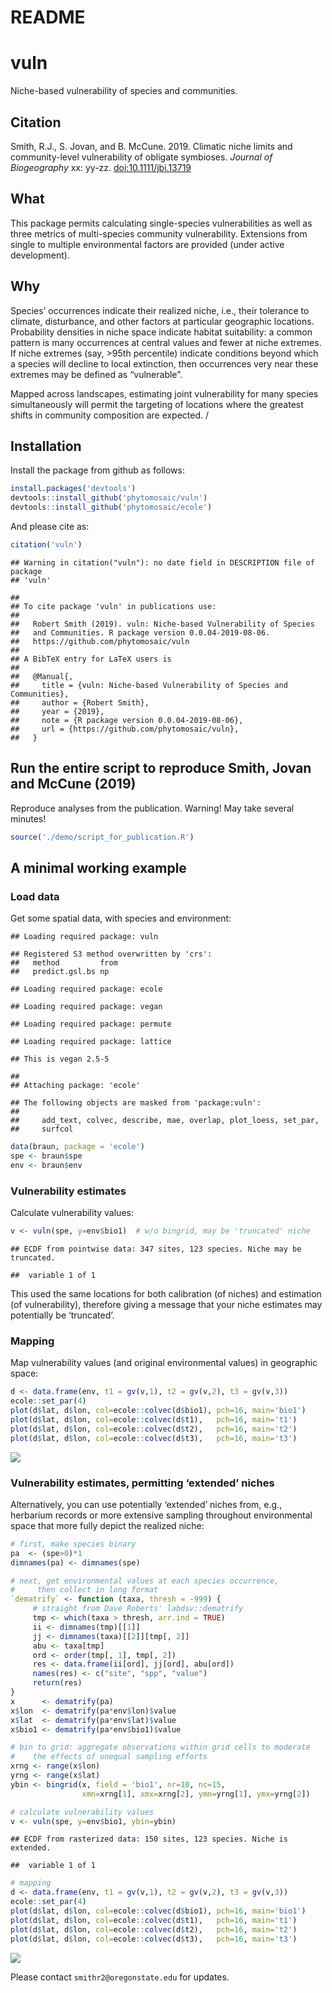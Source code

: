 README
================

# vuln

Niche-based vulnerability of species and communities.

## Citation

Smith, R.J., S. Jovan, and B. McCune. 2019. Climatic niche limits and
community-level vulnerability of obligate symbioses. *Journal of
Biogeography* xx: yy-zz.
[doi:10.1111/jbi.13719](https://doi.org/10.1111/jbi.13719)

## What

This package permits calculating single-species vulnerabilities as well
as three metrics of multi-species community vulnerability. Extensions
from single to multiple environmental factors are provided (under active
development).

## Why

Species’ occurrences indicate their realized niche, i.e., their
tolerance to climate, disturbance, and other factors at particular
geographic locations. Probability densities in niche space indicate
habitat suitability: a common pattern is many occurrences at central
values and fewer at niche extremes. If niche extremes (say, \>95th
percentile) indicate conditions beyond which a species will decline to
local extinction, then occurrences very near these extremes may be
defined as “vulnerable”.

Mapped across landscapes, estimating joint vulnerability for many
species simultaneously will permit the targeting of locations where the
greatest shifts in community composition are expected. /

## Installation

Install the package from github as follows:

``` r
install.packages('devtools')
devtools::install_github('phytomosaic/vuln')
devtools::install_github('phytomosaic/ecole')
```

And please cite
    as:

``` r
citation('vuln')
```

    ## Warning in citation("vuln"): no date field in DESCRIPTION file of package
    ## 'vuln'

    ## 
    ## To cite package 'vuln' in publications use:
    ## 
    ##   Robert Smith (2019). vuln: Niche-based Vulnerability of Species
    ##   and Communities. R package version 0.0.04-2019-08-06.
    ##   https://github.com/phytomosaic/vuln
    ## 
    ## A BibTeX entry for LaTeX users is
    ## 
    ##   @Manual{,
    ##     title = {vuln: Niche-based Vulnerability of Species and Communities},
    ##     author = {Robert Smith},
    ##     year = {2019},
    ##     note = {R package version 0.0.04-2019-08-06},
    ##     url = {https://github.com/phytomosaic/vuln},
    ##   }

## Run the entire script to reproduce Smith, Jovan and McCune (2019)

Reproduce analyses from the publication. Warning\! May take several
minutes\!

``` r
source('./demo/script_for_publication.R')
```

## A minimal working example

### Load data

Get some spatial data, with species and environment:

    ## Loading required package: vuln

    ## Registered S3 method overwritten by 'crs':
    ##   method         from
    ##   predict.gsl.bs np

    ## Loading required package: ecole

    ## Loading required package: vegan

    ## Loading required package: permute

    ## Loading required package: lattice

    ## This is vegan 2.5-5

    ## 
    ## Attaching package: 'ecole'

    ## The following objects are masked from 'package:vuln':
    ## 
    ##     add_text, colvec, describe, mae, overlap, plot_loess, set_par,
    ##     surfcol

``` r
data(braun, package = 'ecole')
spe <- braun$spe
env <- braun$env
```

### Vulnerability estimates

Calculate vulnerability
    values:

``` r
v <- vuln(spe, y=env$bio1)  # w/o bingrid, may be 'truncated' niche
```

    ## ECDF from pointwise data: 347 sites, 123 species. Niche may be truncated.

    ##  variable 1 of 1

This used the same locations for both calibration (of niches) and
estimation (of vulnerability), therefore giving a message that your
niche estimates may potentially be ‘truncated’.

### Mapping

Map vulnerability values (and original environmental values) in
geographic space:

``` r
d <- data.frame(env, t1 = gv(v,1), t2 = gv(v,2), t3 = gv(v,3))
ecole::set_par(4)
plot(d$lat, d$lon, col=ecole::colvec(d$bio1), pch=16, main='bio1')
plot(d$lat, d$lon, col=ecole::colvec(d$t1),   pch=16, main='t1')
plot(d$lat, d$lon, col=ecole::colvec(d$t2),   pch=16, main='t2')
plot(d$lat, d$lon, col=ecole::colvec(d$t3),   pch=16, main='t3')
```

![](README_files/figure-gfm/mapping-1.png)<!-- -->

### Vulnerability estimates, permitting ‘extended’ niches

Alternatively, you can use potentially ‘extended’ niches from, e.g.,
herbarium records or more extensive sampling throughout environmental
space that more fully depict the realized niche:

``` r
# first, make species binary
pa  <- (spe>0)*1
dimnames(pa) <- dimnames(spe)

# next, get environmental values at each species occurrence, 
#     then collect in long format
`dematrify` <- function (taxa, thresh = -999) {
     # straight from Dave Roberts' labdsv::dematrify
     tmp <- which(taxa > thresh, arr.ind = TRUE)
     ii <- dimnames(tmp)[[1]]
     jj <- dimnames(taxa)[[2]][tmp[, 2]]
     abu <- taxa[tmp]
     ord <- order(tmp[, 1], tmp[, 2])
     res <- data.frame(ii[ord], jj[ord], abu[ord])
     names(res) <- c("site", "spp", "value")
     return(res)
}
x      <- dematrify(pa)
x$lon  <- dematrify(pa*env$lon)$value
x$lat  <- dematrify(pa*env$lat)$value
x$bio1 <- dematrify(pa*env$bio1)$value

# bin to grid: aggregate observations within grid cells to moderate
#    the effects of unequal sampling efforts
xrng <- range(x$lon)
yrng <- range(x$lat)
ybin <- bingrid(x, field = 'bio1', nr=10, nc=15, 
                xmn=xrng[1], xmx=xrng[2], ymn=yrng[1], ymx=yrng[2])

# calculate vulnerability values
v <- vuln(spe, y=env$bio1, ybin=ybin)
```

    ## ECDF from rasterized data: 150 sites, 123 species. Niche is extended.

    ##  variable 1 of 1

``` r
# mapping
d <- data.frame(env, t1 = gv(v,1), t2 = gv(v,2), t3 = gv(v,3))
ecole::set_par(4)
plot(d$lat, d$lon, col=ecole::colvec(d$bio1), pch=16, main='bio1')
plot(d$lat, d$lon, col=ecole::colvec(d$t1),   pch=16, main='t1')
plot(d$lat, d$lon, col=ecole::colvec(d$t2),   pch=16, main='t2')
plot(d$lat, d$lon, col=ecole::colvec(d$t3),   pch=16, main='t3')
```

![](README_files/figure-gfm/runvuln2-1.png)<!-- -->

Please contact `smithr2@oregonstate.edu` for updates.
